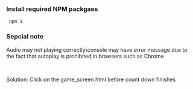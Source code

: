 <h3> Install required NPM packgaes</h3>
<code> npm i </code>

<h3>Sepcial note</h3>
<p>Audio may not playing correctly\console may have error message due to the fact that autoplay is prohibited in browsers such as Chrome</p>
<br>
<p>Solution: Click on the game_screen.html before count down finishes</p>

